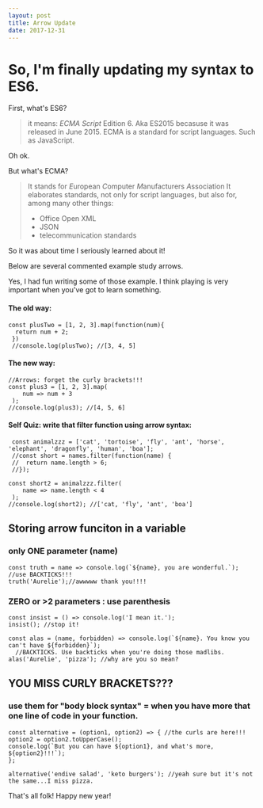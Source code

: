 ```yaml
---
layout: post
title: Arrow Update
date: 2017-12-31
---
```


# So, I'm finally updating my syntax to ES6.

First, what's ES6?

> it means: *ECMA Script* Edition 6. Aka ES2015 becasuse it was released in June 2015. 
> ECMA is a standard for script languages. Such as JavaScript.

Oh ok.

But what's ECMA?

> It stands for *E*uropean *C*omputer *M*anufacturers *A*ssociation
> It elaborates standards, not only for script languages, but also for, among many other things: 
> * Office Open XML
> * JSON
> * telecommunication standards


So it was about time I seriously learned about it!

Below are several commented example study arrows.

Yes, I had fun writing some of those example. I think playing is very important when you've got to learn something.

#### The old way:
    const plusTwo = [1, 2, 3].map(function(num){
      return num + 2;
     })
     //console.log(plusTwo); //[3, 4, 5]


#### The new way:

    //Arrows: forget the curly brackets!!!
    const plus3 = [1, 2, 3].map(
        num => num + 3
     );
    //console.log(plus3); //[4, 5, 6]


#### Self Quiz: write that filter function using arrow syntax: 
~~~~~~
 const animalzzz = ['cat', 'tortoise', 'fly', 'ant', 'horse', 'elephant', 'dragonfly', 'human', 'boa'];
 //const short = names.filter(function(name) {
 //  return name.length > 6;
 //});

const short2 = animalzzz.filter(
    name => name.length < 4
 );
//console.log(short2); //['cat, 'fly', 'ant', 'boa']
~~~~~~

## Storing arrow funciton in a variable

### only ONE parameter (name)

    const truth = name => console.log(`${name}, you are wonderful.`); //use BACKTICKS!!!
    truth('Aurelie');//awwwww thank you!!!!

### ZERO or >2 parameters : use parenthesis

~~~~
const insist = () => console.log('I mean it.');
insist(); //stop it!

const alas = (name, forbidden) => console.log(`${name}. You know you can't have ${forbidden}`);
  //BACKTICKS. Use backticks when you're doing those madlibs.
alas('Aurelie', 'pizza'); //why are you so mean?
~~~~

## YOU MISS CURLY BRACKETS???
### use them for "body block syntax" = when you have more that one line of code in your function.
   
    const alternative = (option1, option2) => { //the curls are here!!!
    option2 = option2.toUpperCase();
    console.log(`But you can have ${option1}, and what's more, ${option2}!!!`);
    };

    alternative('endive salad', 'keto burgers'); //yeah sure but it's not the same...I miss pizza.

That's all folk! Happy new year!
